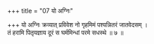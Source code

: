 +++
title = "07 यो अग्निः"

+++
यो अग्निः क्रव्यात् प्रविवेश नो गृहमिमं पश्यन्नितरं जातवेदसम् ।  
तं हरामि पितृयज्ञाय दूरं स घर्ममिन्धां परमे सधस्थे ॥ ७ ॥
